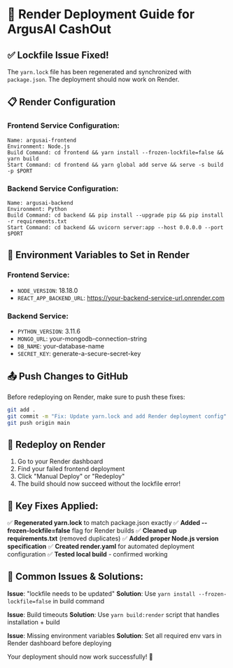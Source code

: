 # 🚀 Render Deployment Guide for ArgusAI CashOut

## ✅ Lockfile Issue Fixed!

The `yarn.lock` file has been regenerated and synchronized with `package.json`. The deployment should now work on Render.

## 📋 Render Configuration

### Frontend Service Configuration:
```
Name: argusai-frontend
Environment: Node.js
Build Command: cd frontend && yarn install --frozen-lockfile=false && yarn build
Start Command: cd frontend && yarn global add serve && serve -s build -p $PORT
```

### Backend Service Configuration:
```
Name: argusai-backend  
Environment: Python
Build Command: cd backend && pip install --upgrade pip && pip install -r requirements.txt
Start Command: cd backend && uvicorn server:app --host 0.0.0.0 --port $PORT
```

## 🔧 Environment Variables to Set in Render

### Frontend Service:
- `NODE_VERSION`: 18.18.0
- `REACT_APP_BACKEND_URL`: https://your-backend-service-url.onrender.com

### Backend Service:
- `PYTHON_VERSION`: 3.11.6  
- `MONGO_URL`: your-mongodb-connection-string
- `DB_NAME`: your-database-name
- `SECRET_KEY`: generate-a-secure-secret-key

## 📤 Push Changes to GitHub

Before redeploying on Render, make sure to push these fixes:

```bash
git add .
git commit -m "Fix: Update yarn.lock and add Render deployment config"
git push origin main
```

## 🔄 Redeploy on Render

1. Go to your Render dashboard
2. Find your failed frontend deployment
3. Click "Manual Deploy" or "Redeploy" 
4. The build should now succeed without the lockfile error!

## 🎯 Key Fixes Applied:

✅ **Regenerated yarn.lock** to match package.json exactly
✅ **Added --frozen-lockfile=false** flag for Render builds
✅ **Cleaned up requirements.txt** (removed duplicates)
✅ **Added proper Node.js version specification**
✅ **Created render.yaml** for automated deployment configuration
✅ **Tested local build** - confirmed working

## 🚨 Common Issues & Solutions:

**Issue**: "lockfile needs to be updated"
**Solution**: Use `yarn install --frozen-lockfile=false` in build command

**Issue**: Build timeouts
**Solution**: Use `yarn build:render` script that handles installation + build

**Issue**: Missing environment variables
**Solution**: Set all required env vars in Render dashboard before deploying

Your deployment should now work successfully! 🎉